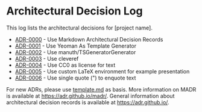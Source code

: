 # Architectural Decision Log

This log lists the architectural decisions for [project name].

- [ADR-0000](0000-use-markdown-architectural-decision-records.md) - Use Markdown Architectural Decision Records
- [ADR-0001](0001-use-yeoman.md) - Use Yeoman As Template Generator
- [ADR-0002](0002-use-manuth-TSGeneratorGenerator.md) - Use manuth/TSGeneratorGenerator
- [ADR-0003](0003-use-cleveref.md) - Use cleveref
- [ADR-0004](0004-use-cc0-as-license-for-text.md) - Use CC0 as license for text
- [ADR-0005](0005-custom-example-environment.md) - Use custom LaTeX environment for example presentation
- [ADR-0006](0006-use-single-quote-to-enquote.md) - Use single quote (") to enquote text

For new ADRs, please use [template.md](adr-template.md) as basis.
More information on MADR is available at <https://adr.github.io/madr/>.
General information about architectural decision records is available at <https://adr.github.io/>.
